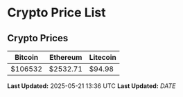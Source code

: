# Crypto Price List

## Crypto Prices
| Bitcoin | Ethereum | Litecoin |
| ------- | -------- | -------- |
| $106532 | $2532.71 | $94.98 |
**Last Updated:** 2025-05-21 13:36 UTC
**Last Updated:** $DATE$
